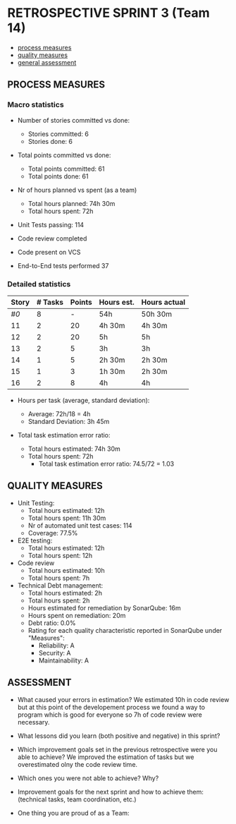 RETROSPECTIVE SPRINT 3 (Team 14)
=====================================

- [process measures](#process-measures)
- [quality measures](#quality-measures)
- [general assessment](#assessment)

## PROCESS MEASURES 

### Macro statistics

- Number of stories committed vs done: 
    - Stories committed: 6
    - Stories done: 6
- Total points committed vs done:
    - Total points committed: 61 
    - Total points done: 61
- Nr of hours planned vs spent (as a team)
    - Total hours planned: 74h 30m 
    - Total hours spent: 72h  
 
- Unit Tests passing: 114
- Code review completed
- Code present on VCS
- End-to-End tests performed 37

### Detailed statistics

| Story  | # Tasks | Points | Hours est. | Hours actual |
|--------|---------|--------|------------|--------------|
| _#0_   |    8    |   -    |   54h      |    50h 30m   |
| 11     |    2    |   20   |   4h 30m   |    4h 30m    |
| 12     |    2    |   20   |   5h       |    5h        |
| 13     |    2    |   5    |   3h       |    3h        |
| 14     |    1    |   5    |   2h 30m   |    2h 30m    |
| 15     |    1    |   3    |   1h 30m   |    2h 30m    |
| 16     |    2    |   8    |   4h       |    4h        |

- Hours per task (average, standard deviation): 
  - Average: 72h/18 = 4h 
  - Standard Deviation: 3h 45m 

- Total task estimation error ratio: 
    - Total hours estimated: 74h 30m
    - Total hours spent: 72h
        - Total task estimation error ratio: 74.5/72 = 1.03 
  
## QUALITY MEASURES 

- Unit Testing:
  - Total hours estimated: 12h
  - Total hours spent: 11h 30m
  - Nr of automated unit test cases: 114
  - Coverage: 77.5%
- E2E testing:
  - Total hours estimated: 12h
  - Total hours spent: 12h
- Code review 
  - Total hours estimated: 10h
  - Total hours spent: 7h
- Technical Debt management:
  - Total hours estimated: 2h 
  - Total hours spent: 2h
  - Hours estimated for remediation by SonarQube: 16m
  - Hours spent on remediation: 20m
  - Debt ratio: 0.0%
  - Rating for each quality characteristic reported in SonarQube under "Measures":
    - Reliability: A
    - Security: A
    - Maintainability: A
  


## ASSESSMENT

- What caused your errors in estimation?
We estimated 10h in code review but at this point of the developement process we found a way to program which is good for everyone so 7h of code review were necessary.

- What lessons did you learn (both positive and negative) in this sprint?


- Which improvement goals set in the previous retrospective were you able to achieve?
We improved the estimation of tasks but we overestimated olny the code review time.
  
- Which ones you were not able to achieve? Why?


- Improvement goals for the next sprint and how to achieve them: (technical tasks, team coordination, etc.)


- One thing you are proud of as a Team:

